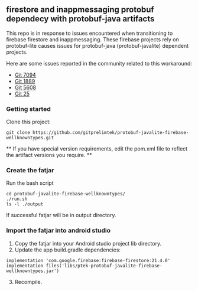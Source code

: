 ## firestore and inappmessaging protobuf dependecy with protobuf-java artifacts

This repo is in response to issues encountered when transitioning to firebase firestore and inappmessaging. 
These firebase projects rely on protobuf-lite causes issues for protobuf-java (protobuf-javalite) dependent projects.

Here are some issues reported in the community related to this workaround:

- [Git 7094](https://github.com/protocolbuffers/protobuf/issues/7094)
- [Git 1889](https://github.com/protocolbuffers/protobuf/issues/1889)
- [Git 5608](https://github.com/googleapis/google-cloud-java/issues/5608)
- [Git 25](https://github.com/googleapis/java-dialogflow/issues/25)


### Getting started
Clone this project:

```
git clone https://github.com/gitprelimtek/protobuf-javalite-firebase-wellknowntypes.git
```

** If you have special version requirements, edit the pom.xml file to reflect the artifact versions you require. **

### Create the fatjar
Run the bash script

```
cd protobuf-javalite-firebase-wellknowntypes/
./run.sh
ls -l ./output
```

If successful fatjar will be in output directory.

### Import the fatjar into android studio

1. Copy the fatjar into your Android studio project lib directory. 
2. Update the app build.gradle dependencies:

```
implementation 'com.google.firebase:firebase-firestore:21.4.0'
implementation files('libs/ptek-protobuf-javalite-firebase-wellknowntypes.jar')
```

3. Recompile.

